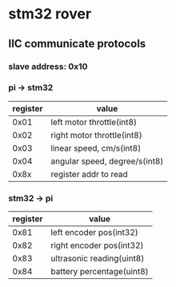 # stm32 rover

## IIC communicate protocols

### slave address: 0x10

### pi -> stm32

register | value
-------- | --------------
0x01     | left motor throttle(int8)
0x02     | right motor throttle(int8)
0x03     | linear speed, cm/s(int8)
0x04     | angular speed, degree/s(int8)
0x8x     | register addr to read


### stm32 -> pi

register | value
-------- | --------------
0x81     | left encoder pos(int32)
0x82     | right encoder pos(int32)
0x83     | ultrasonic reading(uint8)
0x84     | battery percentage(uint8)
